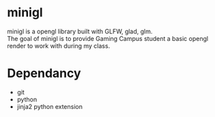# minigl

minigl is a opengl library built with GLFW, glad, glm.  
The goal of minigl is to provide Gaming Campus student a basic opengl render to work with during my class.

# Dependancy 

- git
- python
- jinja2 python extension